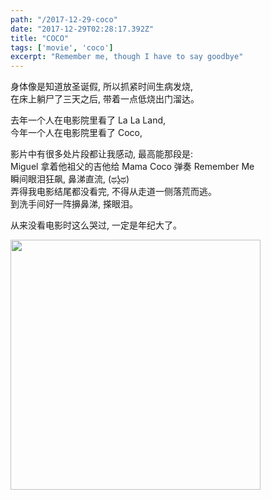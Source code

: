 ```yaml
---
path: "/2017-12-29-coco"
date: "2017-12-29T02:28:17.392Z"
title: "COCO"
tags: ['movie', 'coco']
excerpt: "Remember me, though I have to say goodbye"
---
```


身体像是知道放圣诞假, 所以抓紧时间生病发烧, <br/>
在床上躺尸了三天之后, 带着一点低烧出门溜达。<br/>

去年一个人在电影院里看了 La La Land, <br/>
今年一个人在电影院里看了 Coco, <br/>

影片中有很多处片段都让我感动, 最高能那段是: <br/>
Miguel 拿着他祖父的吉他给 Mama Coco 弹奏 Remember Me<br/>
瞬间眼泪狂飙, 鼻涕直流, (ಥʖ̯ಥ)<br/>
弄得我电影结尾都没看完, 不得从走道一侧落荒而逃。<br/>
到洗手间好一阵擤鼻涕, 搽眼泪。<br/>

从来没看电影时这么哭过, 一定是年纪大了。<br/>
<!-- <iframe 
    width="420" 
    height="315" 
    src="https://www.youtube.com/embed/6Bs2gSkXLXk?autoplay=0&controls=0&showinfo=0&loop=1">
</iframe> -->

<img style="width:400px;" src="https://pbs.twimg.com/media/DQYQpndUQAA8uoq.jpg"/>
